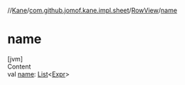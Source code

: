 //[Kane](../../index.md)/[com.github.jomof.kane.impl.sheet](../index.md)/[RowView](index.md)/[name](name.md)



# name  
[jvm]  
Content  
val [name](name.md): [List](https://kotlinlang.org/api/latest/jvm/stdlib/kotlin.collections/-list/index.html)<[Expr](../../com.github.jomof.kane/-expr/index.md)>  



